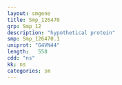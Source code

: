 ```yaml
---
layout: smgene
title: Smp_126470
grp: Smp_12
description: "hypothetical protein"
smp: Smp_126470.1
uniprot: "G4VN44"
length:   558
cdd: "ns"
kk: ns
categories: sm
---
```

